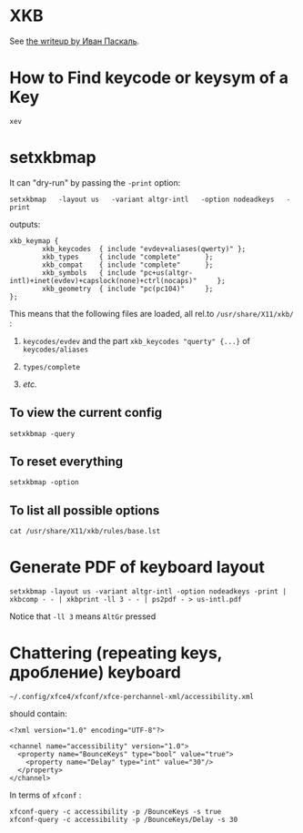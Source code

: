 XKB
===

See [the writeup by Иван Паскаль](http://pascal.tsu.ru/other/xkb/setup.html).

How to Find keycode or keysym of a Key
======================================

    xev

setxkbmap
=========

It can "dry-run" by passing the `-print` option:

    setxkbmap   -layout us   -variant altgr-intl   -option nodeadkeys   -print

outputs:

    xkb_keymap {
            xkb_keycodes  { include "evdev+aliases(qwerty)" };
            xkb_types     { include "complete"      };
            xkb_compat    { include "complete"      };
            xkb_symbols   { include "pc+us(altgr-intl)+inet(evdev)+capslock(none)+ctrl(nocaps)"     };
            xkb_geometry  { include "pc(pc104)"     };
    };

This means that the following files are loaded, all rel.to `/usr/share/X11/xkb/` :

1. `keycodes/evdev` and the part `xkb_keycodes "querty" {...}` of `keycodes/aliases`

2. `types/complete`

3. _etc._

To view the current config
--------------------------

    setxkbmap -query

To reset everything
-------------------

    setxkbmap -option

To list all possible options
----------------------------

    cat /usr/share/X11/xkb/rules/base.lst



Generate PDF of keyboard layout
===============================

    setxkbmap -layout us -variant altgr-intl -option nodeadkeys -print | xkbcomp - - | xkbprint -ll 3 - - | ps2pdf - > us-intl.pdf

Notice that `-ll 3` means `AltGr` pressed

Chattering (repeating keys, дробление) keyboard
===============================================

    ~/.config/xfce4/xfconf/xfce-perchannel-xml/accessibility.xml 

should contain:


    <?xml version="1.0" encoding="UTF-8"?>

    <channel name="accessibility" version="1.0">
      <property name="BounceKeys" type="bool" value="true">
        <property name="Delay" type="int" value="30"/>
      </property>
    </channel>

In terms of `xfconf` :

    xfconf-query -c accessibility -p /BounceKeys -s true
    xfconf-query -c accessibility -p /BounceKeys/Delay -s 30

